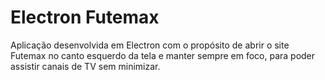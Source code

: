 # Electron Futemax

Aplicação desenvolvida em Electron com o propósito de abrir o site Futemax no canto esquerdo da tela e manter sempre em foco, para poder assistir canais de TV sem minimizar.
